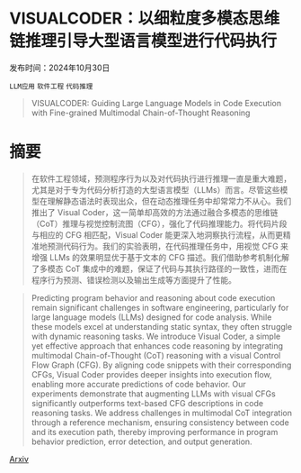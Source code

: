 # VISUALCODER：以细粒度多模态思维链推理引导大型语言模型进行代码执行

发布时间：2024年10月30日

`LLM应用` `软件工程` `代码推理`

> VISUALCODER: Guiding Large Language Models in Code Execution with Fine-grained Multimodal Chain-of-Thought Reasoning

# 摘要

> 在软件工程领域，预测程序行为以及对代码执行进行推理一直是重大难题，尤其是对于专为代码分析打造的大型语言模型（LLMs）而言。尽管这些模型在理解静态语法时表现出众，但在动态推理任务中却常常力不从心。我们推出了 Visual Coder，这一简单却高效的方法通过融合多模态的思维链（CoT）推理与视觉控制流图（CFG），强化了代码推理能力。将代码片段与相应的 CFG 相匹配，Visual Coder 能更深入地洞察执行流程，从而更精准地预测代码行为。我们的实验表明，在代码推理任务中，用视觉 CFG 来增强 LLMs 的效果明显优于基于文本的 CFG 描述。我们借助参考机制化解了多模态 CoT 集成中的难题，保证了代码与其执行路径的一致性，进而在程序行为预测、错误检测以及输出生成等方面提升了性能。

> Predicting program behavior and reasoning about code execution remain significant challenges in software engineering, particularly for large language models (LLMs) designed for code analysis. While these models excel at understanding static syntax, they often struggle with dynamic reasoning tasks. We introduce Visual Coder, a simple yet effective approach that enhances code reasoning by integrating multimodal Chain-of-Thought (CoT) reasoning with a visual Control Flow Graph (CFG). By aligning code snippets with their corresponding CFGs, Visual Coder provides deeper insights into execution flow, enabling more accurate predictions of code behavior. Our experiments demonstrate that augmenting LLMs with visual CFGs significantly outperforms text-based CFG descriptions in code reasoning tasks. We address challenges in multimodal CoT integration through a reference mechanism, ensuring consistency between code and its execution path, thereby improving performance in program behavior prediction, error detection, and output generation.

[Arxiv](https://arxiv.org/abs/2410.23402)